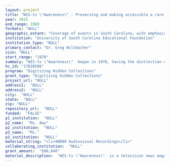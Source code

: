 ```yaml
--- 
layout: project 
title: "WIS-tv \"Awareness\" : Preserving and making accessible a rare African-American television news magazine show from the 1970s."
year: 2015
end_range: 1980
formats: "NULL"
geographic_extant: "Coverage of events in South Carolina, with emphasis on the city of Columbia (the state capital) and surrounding region. Series topics extend in relevance to the United States as a whole."
institution: "University of South Carolina Educational Foundation"
institution_type: "NULL"
primary_contact: "Dr. Greg Wilsbacher"
size: "NULL"
start_range: "1970"
summary: "WIS-tv \"Awareness\"  began in 1970, having the distinction of being the first African-American themed and produced television news program in South Carolina. Airing weekly on Saturday nights, the show featured news relevant to South Carolina's Black community. While no taped copies of the shows as broadcast over the air are known to exist from this period, the WIS-tv \"Awareness\"  films at the University of South Carolina represent the original 16mm film elements of the studio interviews and location sequences that made up the bulk of \"Awareness\"  programing. USC will (1) prepare these 16mm films for digitization, (2) outsource their digitization, (3) catalog the films, (4) upload the videos to its online video repository so they can be viewed for free, and then (5) store the digital preservation master files in its asset management system."
hc_id: "17628506"
program: "Digitizing Hidden Collections"
grant_type: "Digitizing Hidden Collections"
project_url: "NULL"
address1:  "NULL"
address2:  "NULL"
city:  "NULL"
state:  "NULL"
zip: "NULL"
repository_url:  "NULL"
funded:  "FALSE"
p1_institution:  "NULL"
p2_name:  "Ms. Amy"
p2_institution:  "NULL"
p3_name:  "Ms."
p3_institution:  "NULL"
material_string: "<li>90000 Audiovisual Recordings</li>"
collaborating_institution:  "NULL"
grant_amount:  "$90,040"
material_description:  "WIS-tv \"Awareness\"  is a television news magazine show developed and produced by the African-American community in South Carolina to address the needs and interests of African-Americans in the city of Columbia and throughout South Carolina. Founded in 1970, \"Awareness\"  is still produced by WIS-tv, but the 16mm film elements for the first decade of the program were donated to the University of South Carolina in 1984 as part of the WIS-tv News Collection. \n\n\n\nThe films in this collection document the city of Columbia and the South Carolina Midlands. Because Columbia is also the state capital, the WIS collection contains vital records of the entire state's political history as well as its response to national events, political movements, and cultural trends.\n\n\n\nComprised of over 40 hours of original film content from the 1970s, \"Awareness\"  provides a ten-year view of African-American interests in South Carolina, reflecting on a decade of civil rights struggles and looking forward to an expansion of political and cultural power in a newly desegregated South. The long-form television journalism of the magazine show format allowed \"Awareness\"  to examine social and cultural issues in detail.\n\n\n\nAs part of a year-long retrospective of \"Awareness,\"  current host, Meaghan Norman, interviewed J. P. Neale, Jr., the show's original host. Neale explained the original goals of the show. \"The original owners of WIS\"¦ dedicated themselves to making sure South Carolina would transition better than a lot of our sister and brother states were going through during the 70s\"¦ The mission of \"Awareness\"  was\"¦ to give people in the community a chance to identify with something of credence\"¦ give them a sense of \"˜it's alright for integration to occur, it's alright for us to get along\"¦' We took the premise that if America ever becomes America it might happen in the South first.\" "
---
```

